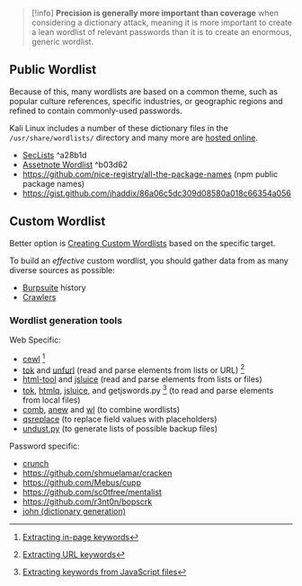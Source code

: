 
>[!info]
>**Precision is generally more important than coverage** when considering a dictionary attack, meaning it is more important to create a lean wordlist of relevant passwords than it is to create an enormous, generic wordlist.

## Public Wordlist

Because of this, many wordlists are based on a common theme, such as popular culture references, specific industries, or geographic regions and refined to contain commonly-used passwords.

Kali Linux includes a number of these dictionary files in the `/usr/share/wordlists/` directory and many more are [hosted online](https://github.com/danielmiessler/SecLists).

- [SecLists](https://github.com/danielmiessler/SecLists) ^a28b1d
- [Assetnote Wordlist](https://wordlists.assetnote.io/) ^b03d62
- https://github.com/nice-registry/all-the-package-names (npm public package names)
- https://gist.github.com/jhaddix/86a06c5dc309d08580a018c66354a056

## Custom Wordlist

Better option is [Creating Custom Wordlists](../../Readwise/Articles/blackbird-eu%20-%20Creating%20Custom%20Wordlists%20for%20Bug%20Bounty%20Targets%20A%20Complete%20Guide.md) based on the specific target.

To build an _effective_ custom wordlist, you should gather data from as many diverse sources as possible:
- [Burpsuite](../Tools/Burpsuite.md) history
- [Crawlers](HTTP%20Recon%20and%20Enumeration.md#Endpoint%20Crawling)

### Wordlist generation tools

Web Specific:
- [cewl](../Tools/cewl.md) [^1]
- [tok](../Tools/tok.md) and [unfurl](../Tools/unfurl.md) (read and parse elements from lists or URL) [^3]
- [html-tool](../Tools/html-tool.md) and [jsluice](../Tools/jsluice.md) (read and parse elements from lists or files)
- [tok](../Tools/tok.md), [htmlq](../Tools/htmlq.md), [jsluice](../Tools/jsluice.md), and getjswords.py [^4] (to read and parse elements from local files)
- [comb](../Tools/comb.md), [anew](../Tools/anew.md) and [wl](../Tools/wl.md) (to combine wordlists)
- [qsreplace](../Tools/qsreplace.md) (to replace field values with placeholders)
- [undust.py](https://github.com/t3l3machus/undust.py) (to generate lists of possible backup files)

Password specific:
- [crunch](../Tools/crunch.md)
- https://github.com/shmuelamar/cracken
- https://github.com/Mebus/cupp
- https://github.com/sc0tfree/mentalist
- https://github.com/r3nt0n/bopscrk
- [john (dictionary generation)](../Tools/john.md#Dictionary%20generation)

[^3]: [Extracting URL keywords](../../Readwise/Articles/blackbird-eu%20-%20Creating%20Custom%20Wordlists%20for%20Bug%20Bounty%20Targets%20A%20Complete%20Guide.md#Extracting%20URL%20keywords)

[^4]: [Extracting keywords from JavaScript files](../../Readwise/Articles/blackbird-eu%20-%20Creating%20Custom%20Wordlists%20for%20Bug%20Bounty%20Targets%20A%20Complete%20Guide.md#Extracting%20keywords%20from%20JavaScript%20files)

[^1]: [Extracting in-page keywords](../../Readwise/Articles/blackbird-eu%20-%20Creating%20Custom%20Wordlists%20for%20Bug%20Bounty%20Targets%20A%20Complete%20Guide.md#Extracting%20in-page%20keywords)